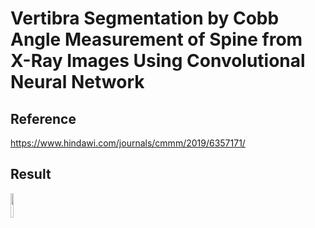 # Vertibra Segmentation by Cobb Angle Measurement of Spine from X-Ray Images Using Convolutional Neural Network
## Reference
https://www.hindawi.com/journals/cmmm/2019/6357171/

## Result
<img src="https://github.com/shauming1020/Digital-Image-Processing_Project/blob/master/FinalProject/GeneratePretrainDataset/picture/0002_raw.png" width="10%">
